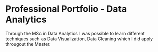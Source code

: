 # Professional Portfolio - Data Analytics

Through the MSc in Data Analytics I was possible to learn different techniques such as Data Visualization, Data Cleaning which I did apply througout the Master. 

